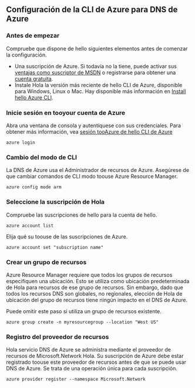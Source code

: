 ## <a name="set-up-azure-cli-for-azure-dns"></a>Configuración de la CLI de Azure para DNS de Azure

### <a name="before-you-begin"></a>Antes de empezar

Compruebe que dispone de hello siguientes elementos antes de comenzar la configuración.

* Una suscripción de Azure. Si todavía no la tiene, puede activar sus [ventajas como suscriptor de MSDN](https://azure.microsoft.com/pricing/member-offers/msdn-benefits-details/) o registrarse para obtener una [cuenta gratuita](https://azure.microsoft.com/pricing/free-trial/).
* Instale Hola la versión más reciente de hello CLI de Azure, disponible para Windows, Linux o Mac. Hay disponible más información en [Install hello Azure CLI](../articles/cli-install-nodejs.md).

### <a name="sign-in-tooyour-azure-account"></a>Inicie sesión en tooyour cuenta de Azure

Abra una ventana de consola y autentíquese con sus credenciales. Para obtener más información, vea [sesión tooAzure de hello CLI de Azure](../articles/xplat-cli-connect.md)

```azurecli
azure login
```

### <a name="switch-cli-mode"></a>Cambio del modo de CLI

La DNS de Azure usa el Administrador de recursos de Azure. Asegúrese de que cambiar comandos de CLI modo toouse Azure Resource Manager.

```azurecli
azure config mode arm
```

### <a name="select-hello-subscription"></a>Seleccione la suscripción de Hola

Compruebe las suscripciones de hello para la cuenta de hello.

```azurecli
azure account list
```

Elija qué su toouse de las suscripciones de Azure.

```azurecli
azure account set "subscription name"
```

### <a name="create-a-resource-group"></a>Crear un grupo de recursos

Azure Resource Manager requiere que todos los grupos de recursos especifiquen una ubicación. Esto se utiliza como ubicación predeterminada de Hola para recursos de ese grupo de recursos. Sin embargo, dado que todos los recursos DNS son globales, no regionales, elección de Hola de ubicación del grupo de recursos tiene ningún impacto en el DNS de Azure.

Puede omitir este paso si utiliza un grupo de recursos existente.

```azurecli
azure group create -n myresourcegroup --location "West US"
```

### <a name="register-resource-provider"></a>Registro del proveedor de recursos

Hola servicio DNS de Azure se administra mediante el proveedor de recursos de Microsoft.Network Hola. Su suscripción de Azure debe estar registrado toouse este proveedor de recursos antes de que se puede usar DNS de Azure. Se trata de una operación única para cada suscripción.

```azurecli
azure provider register --namespace Microsoft.Network
```

